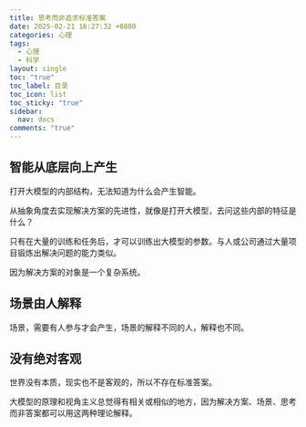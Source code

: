 ```yaml
---
title: 思考而非追求标准答案
date: 2025-02-21 16:27:32 +0800
categories: 心理
tags:
  - 心理
  - 科学
layout: single
toc: "true"
toc_label: 目录
toc_icon: list
toc_sticky: "true"
sidebar:
  nav: docs
comments: "true"
---
```

## 智能从底层向上产生

打开大模型的内部结构，无法知道为什么会产生智能。

从抽象角度去实现解决方案的先进性，就像是打开大模型，去问这些内部的特征是什么？

只有在大量的训练和任务后，才可以训练出大模型的参数。与人或公司通过大量项目锻炼出解决问题的能力类似。

因为解决方案的对象是一个复杂系统。

## 场景由人解释
场景，需要有人参与才会产生，场景的解释不同的人，解释也不同。

## 没有绝对客观
世界没有本质，现实也不是客观的，所以不存在标准答案。

大模型的原理和视角主义总觉得有相关或相似的地方，因为解决方案、场景、思考而非答案都可以用这两种理论解释。

